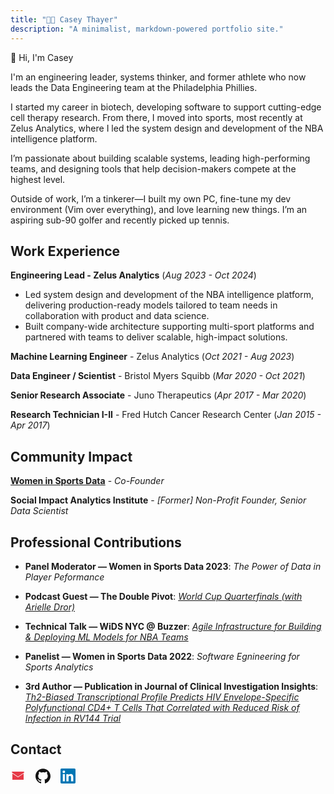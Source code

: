 ```yaml
---
title: "👩‍💻 Casey Thayer"
description: "A minimalist, markdown-powered portfolio site."
---
```


👋 Hi, I'm Casey

I'm an engineering leader, systems thinker, and former athlete who now leads the Data Engineering team at the Philadelphia Phillies.

I started my career in biotech, developing software to support cutting-edge cell therapy research. From there, I moved into sports, most recently at Zelus Analytics, where I led the system design and development of the NBA intelligence platform.

I’m passionate about building scalable systems, leading high-performing teams, and designing tools that help decision-makers compete at the highest level.

Outside of work, I’m a tinkerer—I built my own PC, fine-tune my dev environment (Vim over everything), and love learning new things. I’m an aspiring sub-90 golfer and recently picked up tennis.

## <span id="work-experience">Work Experience</span>

**Engineering Lead - Zelus Analytics** (_Aug 2023 - Oct 2024_)

- Led system design and development of the NBA intelligence platform, delivering production-ready models tailored to team needs in collaboration with product and data science.
- Built company-wide architecture supporting multi-sport platforms and partnered with teams to deliver scalable, high-impact solutions.

**Machine Learning Engineer** - Zelus Analytics (_Oct 2021 - Aug 2023_)

**Data Engineer / Scientist** - Bristol Myers Squibb (_Mar 2020 - Oct 2021_)

**Senior Research Associate** - Juno Therapeutics (_Apr 2017 - Mar 2020_)

**Research Technician I-II** - Fred Hutch Cancer Research Center (_Jan 2015 - Apr 2017_)

## <span id="community-impact">Community Impact</span>

**[Women in Sports Data](https://womeninsportsdata.org/)** - _Co-Founder_

**Social Impact Analytics Institute** - _[Former] Non-Profit Founder, Senior Data Scientist_

## <span id="professional-contributions">Professional Contributions</span>

- **Panel Moderator — Women in Sports Data 2023**: _The Power of Data in Player Peformance_

- **Podcast Guest — The Double Pivot**: [_World Cup Quarterfinals (with Arielle Dror)_](https://open.spotify.com/episode/52r1dKhCgBUi1QNHrxdzAv)

- **Technical Talk — WiDS NYC @ Buzzer**: [_Agile Infrastructure for Building & Deploying ML Models for NBA Teams_](https://www.youtube.com/watch?v=ETnbTTQyTH8&t=7431s)

- **Panelist — Women in Sports Data 2022**: _Software Egnineering for Sports Analytics_

- **3rd Author — Publication in Journal of Clinical Investigation Insights**: [_Th2-Biased Transcriptional Profile Predicts HIV Envelope-Specific Polyfunctional CD4+ T Cells That Correlated with Reduced Risk of Infection in RV144 Trial_](https://pubmed.ncbi.nlm.nih.gov/35803696/)

## <span id="contact">Contact</span>

<div style="display: flex; gap: 16px; align-items: center;">
  <!-- Email -->
  <a href="mailto:casey.thayer6@gmail.com" target="_blank" aria-label="Email">
    <svg width="24" height="24" fill="#e63946" xmlns="http://www.w3.org/2000/svg" viewBox="0 0 24 24">
      <path d="M12 13.065 2.4 6.6A1 1 0 0 1 3 5h18a1 1 0 0 1 .6 1.8L12 13.065zM3 8.097V18h18V8.097l-9 6-9-6z"/>
    </svg>
  </a>

  <!-- GitHub -->
  <a href="https://github.com/thayerca" target="_blank" aria-label="GitHub">
    <svg width="24" height="24" fill="#111111" xmlns="http://www.w3.org/2000/svg" viewBox="0 0 24 24">
      <path d="M12 .297c-6.63 0-12 5.373-12 12 0 5.303 3.438 
      9.8 8.205 11.387.6.113.82-.258.82-.577 
      0-.285-.01-1.04-.015-2.04-3.338.724-4.042-1.61-4.042-1.61-.546-1.387-1.333-1.757-1.333-1.757-1.09-.745.084-.729.084-.729 
      1.205.084 1.84 1.236 1.84 1.236 1.07 1.835 2.809 1.305 
      3.495.998.108-.776.418-1.305.762-1.605-2.665-.3-5.467-1.334-5.467-5.93 
      0-1.31.47-2.38 1.235-3.22-.135-.303-.54-1.523.105-3.176 0 
      0 1.005-.322 3.3 1.23a11.5 11.5 0 0 1 3-.405c1.02.005 
      2.045.138 3 .405 2.28-1.552 3.285-1.23 
      3.285-1.23.645 1.653.24 2.873.12 3.176.765.84 
      1.23 1.91 1.23 3.22 0 4.61-2.805 5.625-5.475 
      5.92.435.375.81 1.096.81 2.22 0 1.606-.015 2.896-.015 
      3.286 0 .315.21.69.825.57C20.565 22.092 24 
      17.592 24 12.297c0-6.627-5.373-12-12-12"/>
    </svg>
  </a>

  <!-- LinkedIn -->
  <a href="https://www.linkedin.com/in/casey-thayer" target="_blank" aria-label="LinkedIn">
    <svg width="24" height="24" fill="#0077b5" xmlns="http://www.w3.org/2000/svg" viewBox="0 0 24 24">
      <path d="M20.447 20.452h-3.554v-5.569c0-1.327-.026-3.037-1.852-3.037-1.853 
      0-2.136 1.445-2.136 2.937v5.669h-3.554V9h3.414v1.561h.049c.476-.899 
      1.637-1.848 3.367-1.848 3.6 0 4.267 2.368 4.267 
      5.455v6.284zM5.337 7.433a2.062 2.062 
      0 1 1 0-4.124 2.062 2.062 0 0 1 0 
      4.124zM6.956 20.452H3.716V9h3.24v11.452zM22.225 
      0H1.771C.792 0 0 .771 0 1.723v20.555C0 
      23.229.792 24 1.771 24h20.451C23.2 24 24 
      23.229 24 22.278V1.723C24 .771 23.2 0 22.222 
      0z"/>
    </svg>
  </a>
</div>
